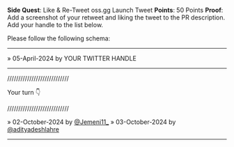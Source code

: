 **Side Quest**: Like & Re-Tweet oss.gg Launch Tweet
**Points**: 50 Points
**Proof**: Add a screenshot of your retweet and liking the tweet to the PR description. Add your handle to the list below.

Please follow the following schema:

---

» 05-April-2024 by YOUR TWITTER HANDLE

---

////////////////////////////

Your turn 👇

////////////////////////////

» 02-October-2024 by [@Jemeni11\_](https://x.com/Jemeni11_)
» 03-October-2024 by [@adityadeshlahre](https://x.com/adityadeshlahre/status/1841586694690091450)

---
